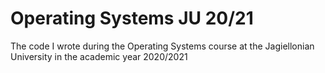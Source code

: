 # Operating Systems JU 20/21
The code I wrote during the Operating Systems course at the Jagiellonian University in the academic year 2020/2021
